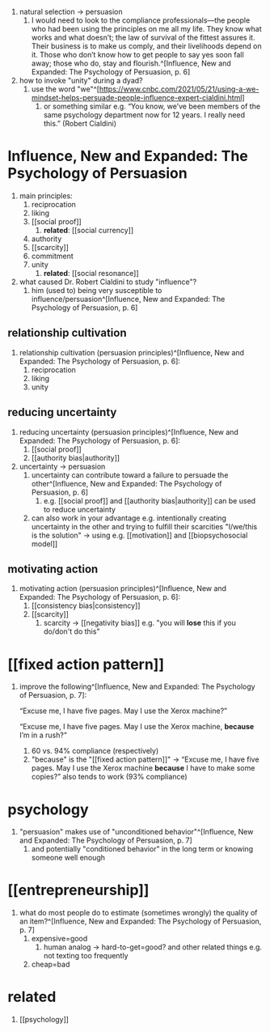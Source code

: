 1. natural selection → persuasion
	1. I would need to look to the compliance professionals—the people who had been using the principles on me all my life. They know what works and what doesn’t; the law of survival of the fittest assures it. Their business is to make us comply, and their livelihoods depend on it. Those who don’t know how to get people to say yes soon fall away; those who do, stay and flourish.^[Influence, New and Expanded: The Psychology of Persuasion, p. 6]
2. how to invoke "unity" during a dyad?
	1. use the word "we"^[https://www.cnbc.com/2021/05/21/using-a-we-mindset-helps-persuade-people-influence-expert-cialdini.html]
		1. or something similar e.g. “You know, we’ve been members of the same psychology department now for 12 years. I really need this.” (Robert Cialdini)


# Influence, New and Expanded: The Psychology of Persuasion
1. main principles:
	1. reciprocation
	2. liking
	3. [[social proof]]
		1. **related**: [[social currency]]
	4. authority
	5. [[scarcity]]
	6. commitment
	7. unity
		1. **related**: [[social resonance]]
2. what caused Dr. Robert Cialdini to study "influence"?
	1. him (used to) being very susceptible to influence/persuasion^[Influence, New and Expanded: The Psychology of Persuasion, p. 6]
## relationship cultivation
1. relationship cultivation (persuasion principles)^[Influence, New and Expanded: The Psychology of Persuasion, p. 6]:
	1. reciprocation
	2. liking
	3. unity

## reducing uncertainty
1. reducing uncertainty (persuasion principles)^[Influence, New and Expanded: The Psychology of Persuasion, p. 6]:
	1. [[social proof]]
	2. [[authority bias|authority]]
2. uncertainty → persuasion
	1. uncertainty can contribute toward a failure to persuade the other^[Influence, New and Expanded: The Psychology of Persuasion, p. 6]
		1. e.g. [[social proof]] and [[authority bias|authority]] can be used to reduce uncertainty
	2. can also work in your advantage e.g. intentionally creating uncertainty in the other and trying to fulfill their scarcities "I/we/this is the solution" → using e.g. [[motivation]] and [[biopsychosocial model]]

## motivating action
1. motivating action (persuasion principles)^[Influence, New and Expanded: The Psychology of Persuasion, p. 6]:
	1. [[consistency bias|consistency]]
	2. [[scarcity]]
		1. scarcity → [[negativity bias]] e.g. "you will **lose** this if you do/don't do this"
# [[fixed action pattern]]
1. improve the following^[Influence, New and Expanded: The Psychology of Persuasion, p. 7]:

	“Excuse me, I have five pages. May I use the Xerox machine?”
	
	“Excuse me, I have five pages. May I use the Xerox machine, **because** I’m in a rush?”
	1. 60 vs. 94% compliance (respectively)
	2. "because" is the "[[fixed action pattern]]" → “Excuse me, I have five pages. May I use the Xerox machine **because** I have to make some copies?” also tends to work (93% compliance)

# psychology
1. "persuasion" makes use of "unconditioned behavior"^[Influence, New and Expanded: The Psychology of Persuasion, p. 7]
	1. and potentially "conditioned behavior" in the long term or knowing someone well enough

# [[entrepreneurship]]
1. what do most people do to estimate (sometimes wrongly) the quality of an item?^[Influence, New and Expanded: The Psychology of Persuasion, p. 7]
	1. expensive=good
		1. human analog → hard-to-get=good? and other related things e.g. not texting too frequently
	2. cheap=bad

# related
1. [[psychology]]